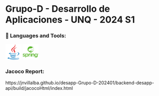 # Grupo-D - Desarrollo de Aplicaciones - UNQ - 2024 S1

<h3>🔨 Languages and Tools:</h3>
 <div>
      <img src="https://raw.githubusercontent.com/devicons/devicon/master/icons/java/java-original.svg" alt="java" width="50" height="50"/> 
      <img src="https://raw.githubusercontent.com/devicons/devicon/master/icons/spring/spring-original-wordmark.svg" alt="spring" width="50" height="50"/> 
 </div>     

<h3>Jacoco Report:</h3>
 https://jnvillalba.github.io/desapp-Grupo-D-202401/backend-desapp-api/build/jacocoHtml/index.html
